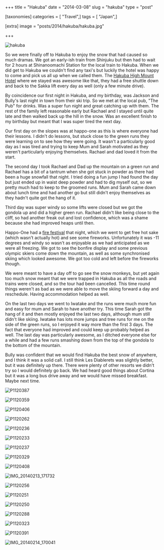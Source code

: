 +++
title = "Hakuba"
date = "2014-03-08"
slug = "hakuba"
type = "post"

[taxonomies]
categories = [ "Travel",]
tags = [ "Japan",]

[extra]
image = "posts/2014/hakuba/hakuba.jpg"

+++

![hakuba](hakuba.jpg)

So we were finally off to Hakuba to enjoy the snow that had caused so much dramas. We got an early-ish train from Shinjuku but then had to wait for 2 hours at Shinanoomachi Station for the local train to Hakuba. When we did get to Hakuba we couldn't find any taxi's but luckily the hotel was happy to come and pick us all up when we called them. The [Hakuba High Mount Hotel](http://www.highmount.com/english-highmount/e-homepage1.htm) where we stayed was awesome like that, they had a free shuttle down and back to the Sakka lift every day as well (only a few minute drive).

By coincidence our first night in Hakuba, and my birthday, was Jackson and Bully's last night in town from their ski trip. So we met at the local pub, "The Pub" for drinks. Was a super fun night and great catching up with them. The rest of the family left reasonable early but Rachael and I stayed until quite late and then walked back up the hill in the snow. Was an excellent finish to my birthday but meant that I was super tired the next day.

Our first day on the slopes was at happo-one as this is where everyone had their lessons. I didn't do lessons, but stuck close to the green runs they were learning on to see how they were going. It wasn't a particularly good day as I was tired and trying to keep Mum and Sarah motivated as they weren't particularly enjoying themselves. Rachael and dad loved it from the start.

The second day I took Rachael and Dad up the mountain on a green run and Rachael has a bit of a tantrum when she got stuck in powder as there had been a huge snowfall that night. I tried doing a fun jump I had found the day but just ended up in waist deep powder and had to dig myself out, so we pretty much had to keep to the groomed runs. Mum and Sarah came down about lunch time and had another go but still didn't enjoy themselves as they hadn't quite got the hang of it.

Third day was super windy so some lifts were closed but we got the gondola up and did a higher green run. Rachael didn't like being close to the cliff, so had another freak out and lost confidence, which was a shame because she had improved heaps until then.

Happo-One had a [fire festival](http://www.hakubaconnect.com/event/414-happo-one-fire-festival) that night, which we went to get free hot sake (which wasn't actually hot) and see some fireworks. Unfortunately it was -11 degrees and windy so wasn't as enjoyable as we had anticipated as we were all freezing. We got to see the bonfire display and some previous olympic skiers come down the mountain, as well as some synchronised skiing which looked awesome. We got too cold and left before the fireworks though.

We were meant to have a day off to go see the snow monkeys, but yet again too much snow meant that we were trapped in Hakuba as all the roads and trains were closed, and so the tour had been cancelled. This time round things weren't as bad as we were able to move the skiing forward a day and reschedule. Having accommodation helped as well.

On the last two days we went to Iwatake and the runs were much more fun and easy for mum and Sarah to have another try. This time Sarah got the hang of it and then mostly enjoyed the last two days, although mum still didn't like skiing. Iwatake has lots more jumps and tree runs for me on the side of the green runs, so I enjoyed it way more than the first 3 days. The fact that everyone had improved and could keep up probably helped as well. The last day was particularly awesome,
as I ditched everyone else for a while and had a few runs smashing down from the top of the gondola to the bottom of the mountain.

Bully was confident that we would find Hakuba the best snow of anywhere, and I think it was a solid call. I still think Les Diablerets was slightly better, but it was definitely up there. There were plenty of other resorts we didn't try so I would definitely go back. We had heard good things about Cortina but it was a long bus drive away and we would have missed breakfast. Maybe next time.

![P1120387](p1120387.jpg)

![P1120359](p1120359.jpg)

![P1120406](p1120406.jpg)

![P1120262](p1120262.jpg)

![P1120236](p1120236.jpg)

![P1120233](p1120233.jpg)

![P1120237](p1120237.jpg)

![P1120329](p1120329.jpg)

![P1120408](p1120408.jpg)

![IMG_20140213_171732](img_20140213_171732.jpg)

![P1120256](p1120256.jpg)

![P1120251](p1120251.jpg)

![P1120250](p1120250.jpg)

![P1120288](p1120288.jpg)

![P1120323](p1120323.jpg)

![P1120391](p1120391.jpg)

![IMG_20140214_170041](img_20140214_170041.jpg)
